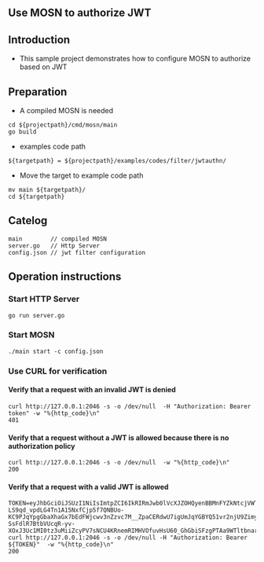 ## Use MOSN to authorize JWT

## Introduction

+ This sample project demonstrates how to configure MOSN to authorize based on JWT

## Preparation

+ A compiled MOSN is needed
```
cd ${projectpath}/cmd/mosn/main
go build
```

+ examples code path

```
${targetpath} = ${projectpath}/examples/codes/filter/jwtauthn/
```

+ Move the target to example code path

```
mv main ${targetpath}/
cd ${targetpath}

```


## Catelog

```
main        // compiled MOSN
server.go   // Http Server
config.json // jwt filter configuration
```

## Operation instructions

### Start HTTP Server 

```
go run server.go
```

### Start MOSN

```
./main start -c config.json
```

### Use CURL for verification

#### Verify that a request with an invalid JWT is denied

```
curl http://127.0.0.1:2046 -s -o /dev/null  -H "Authorization: Bearer token" -w "%{http_code}\n" 
401
```

#### Verify that a request without a JWT is allowed because there is no authorization policy

```
curl http://127.0.0.1:2046 -s -o /dev/null  -w "%{http_code}\n" 
200
```

#### Verify that a request with a valid JWT is allowed

```
TOKEN=eyJhbGciOiJSUzI1NiIsImtpZCI6IkRIRmJwb0lVcXJZOHQyenBBMnFYZkNtcjVWTzVaRXI0UnpIVV8tZW52dlEiLCJ0eXAiOiJKV1QifQ.eyJleHAiOjQ2ODU5ODk3MDAsImZvbyI6ImJhciIsImlhdCI6MTUzMjM4OTcwMCwiaXNzIjoidGVzdGluZ0BzZWN1cmUuaXN0aW8uaW8iLCJzdWIiOiJ0ZXN0aW5nQHNlY3VyZS5pc3Rpby5pbyJ9.CfNnxWP2tcnR9q0vxyxweaF3ovQYHYZl82hAUsn21bwQd9zP7c-LS9qd_vpdLG4Tn1A15NxfCjp5f7QNBUo-KC9PJqYpgGbaXhaGx7bEdFWjcwv3nZzvc7M__ZpaCERdwU7igUmJqYGBYQ51vr2njU9ZimyKkfDe3axcyiBZde7G6dabliUosJvvKOPcKIWPccCgefSj_GNfwIip3-SsFdlR7BtbVUcqR-yv-XOxJ3Uc1MI0tz3uMiiZcyPV7sNCU4KRnemRIMHVOfuvHsU60_GhGbiSFzgPTAa9WTltbnarTbxudb_YEOx12JiwYToeX0DCPb43W1tzIBxgm8NxUg
curl http://127.0.0.1:2046 -s -o /dev/null -H "Authorization: Bearer ${TOKEN}"  -w "%{http_code}\n"
200
```